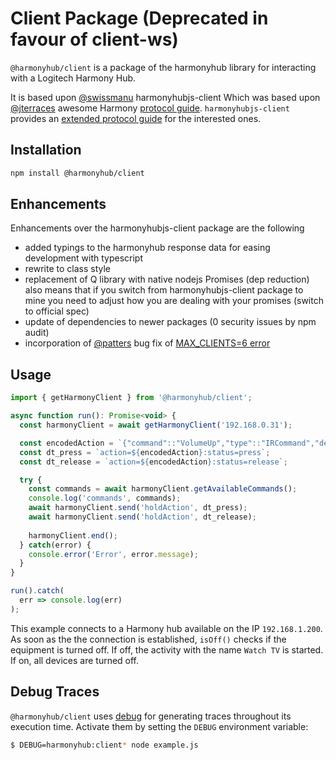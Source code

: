 # Client Package (Deprecated in favour of client-ws)

`@harmonyhub/client` is a package of the harmonyhub library for interacting with a Logitech Harmony Hub.

It is based upon [@swissmanu](https://github.com/swissmanu) harmonyhubjs-client
Which was based upon [@jterraces](https://github.com/jterrace) awesome Harmony
[protocol guide](https://github.com/jterrace/pyharmony/blob/master/PROTOCOL.md). `harmonyhubjs-client` provides an
[extended protocol guide](https://github.com/swissmanu/harmonyhubjs-client/tree/master/docs/protocol) for the interested ones.


## Installation
```bash
npm install @harmonyhub/client
```

## Enhancements

Enhancements over the harmonyhubjs-client package are the following
* added typings to the harmonyhub response data for easing development with typescript
* rewrite to class style
* replacement of Q library with native nodejs Promises (dep reduction) also means that if you switch from harmonyhubjs-client package to mine you need to adjust how you are dealing with your promises (switch to official spec)
* update of dependencies to newer packages (0 security issues by npm audit)
* incorporation of [@patters](https://github.com/patters) bug fix of [MAX_CLIENTS=6 error](https://github.com/swissmanu/harmonyhubjs-client/pull/43)

## Usage
```javascript
import { getHarmonyClient } from '@harmonyhub/client';

async function run(): Promise<void> {
  const harmonyClient = await getHarmonyClient('192.168.0.31');

  const encodedAction = `{"command"::"VolumeUp","type"::"IRCommand","deviceId"::"27633596"}`;
  const dt_press = `action=${encodedAction}:status=press`;
  const dt_release = `action=${encodedAction}:status=release`;

  try {
    const commands = await harmonyClient.getAvailableCommands();
    console.log('commands', commands);
    await harmonyClient.send('holdAction', dt_press);
    await harmonyClient.send('holdAction', dt_release);
    
    harmonyClient.end();
  } catch(error) {
    console.error('Error', error.message);
  }
}

run().catch(
  err => console.log(err)
);
```

This example connects to a Harmony hub available on the IP `192.168.1.200`. As soon as the the connection is established, `isOff()` checks if the equipment is turned off. If off, the activity with the name `Watch TV` is started. If on, all devices are turned off.

## Debug Traces
`@harmonyhub/client` uses [debug](https://github.com/visionmedia/debug) for generating traces throughout its execution time. Activate them by setting the `DEBUG` environment variable:

```bash
$ DEBUG=harmonyhub:client* node example.js
```
